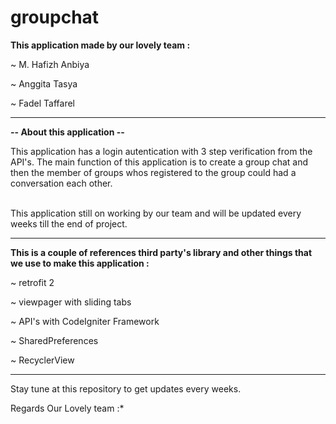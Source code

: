 # groupchat
<b>This application made by our lovely team :</b><p>
~ M. Hafizh Anbiya<p>
~ Anggita Tasya<p>
~ Fadel Taffarel<p>
  
<hr>

<b>-- About this application --</b><p>

This application has a login autentication with 3 step verification from the API's. The main function of this application is to create a group chat and then the member of groups whos registered to the group could had a conversation each other.<p>
  
<br>This application still on working by our team and will be updated every weeks till the end of project.<p>
  
<hr>

<b>This is a couple of references third party's library and other things that we use to make this application :</b><p>
~ retrofit 2<p>
~ viewpager with sliding tabs<p>
~ API's with CodeIgniter Framework<p>
~ SharedPreferences<p>
~ RecyclerView<p>
  
<hr>

Stay tune at this repository to get updates every weeks.<p>
Regards Our Lovely team :*<p>
